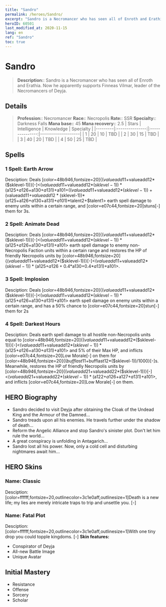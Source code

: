 ```yaml
---
title: "Sandro"
permalink: /heroes/Sandro/
excerpt: "Sandro is a Necromancer who has seen all of Enroth and Erathia. Now he apparently supports Finneas Vilmar, leader of the Necromancers of Deyja."
heroID: 60501
last_modified_at: 2020-11-15
lang: en
ref: "Sandro"
toc: true
---
```

# Sandro
> **Description:**: Sandro is a Necromancer who has seen all of Enroth and Erathia. Now he apparently supports Finneas Vilmar, leader of the Necromancers of Deyja.
## Details
> **Profession:**: Necromancer
> **Race:**: Necropolis
> **Rate:**: SSR
> **Specialty:**: Darkness Falls
> **Mana base:**: 45
> **Mana recovery:**: 2.5
>  | Stars   |  Intelligence  |    Knowledge   |      Specialty     |
>  |---------|:---------------:|:---------------:|--------------------|
>  |    1    | 20 | 10 | TBD |
>  |    2    | 30 | 15 | TBD |
>  |    3    | 40 | 20 | TBD |
>  |    4    | 50 | 25 | TBD |
## Spells
 ### 1 Spell: Earth Arrow
 Desciption: Deals [color=48b946,fontsize=20]{($valueadd11+$valueadd12*($sklevel-1))}[-]<($valueadd11+$valueadd12*($sklevel-1))*($a125+$a126+$a130+$a131)+$a101+(($valueadd11+$valueadd12*($sklevel-1))+($valueadd11+$valueadd12*($sklevel-1))*($a125+$a126+$a130+$a131)+$a101)*$talent2+$talent1> earth spell damage to enemy units within a certain range, and [color=e07c44,fontsize=20]stuns[-] them for 3s.
 ### 2 Spell: Animate Dead
 Desciption: Deals [color=48b946,fontsize=20]{($valueadd11+$valueadd12*($sklevel-1))}[-]<($valueadd11+$valueadd12*($sklevel-1))*($a125+$a126+$a130+$a131)+$a101> earth spell damage to enemy non-Necropolis Faction units within a certain range and restores the HP of friendly Necropolis units by [color=48b946,fontsize=20]{($valueadd11+$valueadd12*($sklevel-1))}[-]<($valueadd11+$valueadd12*($sklevel-1))*($a125+$a126+0.4*$a130+0.4*$a131)+$a101>.
 ### 3 Spell: Implosion
 Desciption: Deals [color=48b946,fontsize=20]{($valueadd11+$valueadd12*($sklevel-1))}[-]<($valueadd11+$valueadd12*($sklevel-1))*($a125+$a126+$a130+$a131)+$a101> earth spell damage on enemy units within a certain range, and has a 50% chance to [color=e07c44,fontsize=20]stun[-] them for 2s
 ### 4 Spell: Darkest Hours
 Desciption: Deals earth spell damage to all hostile non-Necropolis units equal to [color=48b946,fontsize=20]{($valueadd11+$valueadd12*($sklevel-1))}[-]<($valueadd11+$valueadd12*($sklevel-1))*($a125+$a126+$a130+$a131)+$a101> and 5% of their Max HP, and inflicts [color=e07c44,fontsize=20]Low Morale[-] on them for [color=48b946,fontsize=20]{($bufflast11+$bufflast12*($sklevel-1))/1000}[-]s. Meanwhile, restores the HP of friendly Necropolis units by [color=48b946,fontsize=20]{($valueadd21+$valueadd22*($sklevel-1))}[-]<($valueadd21+$valueadd22*($sklevel-1))*($a122+$a126+$a127+$a131)+$a101>, and inflicts [color=e07c44,fontsize=20]Low Morale[-] on them.
## HERO Biography
   - Sandro decided to visit Deyja after obtaining the Cloak of the Undead King and the Armour of the Damned...
   - Sandro treads upon all his enemies. He travels further under the shadow of death...
   - Reform the Angelic Alliance and stop Sandro's sinister plot. Don't let him rule the world...
   - A great conspiracy is unfolding in Antagarich...
   - Sandro lost all his power. Now, only a cold cell and disturbing nightmares await him...
## HERO Skins
 ### Name: Classic
 Desciption: [color=ffffff,fontsize=20,outlinecolor=3c1e0aff,outlinesize=1]Death is a new life; my lies are merely intricate traps to trip and unsettle you. [-]
 ### Name: Fatal Plot
 Desciption: [color=ffffff,fontsize=20,outlinecolor=3c1e0aff,outlinesize=1]With one tiny drop you could topple kingdoms. [-]
 **Skin features:** 
   - Conspirator of Deyja
   - All-new Battle Image
   - Unique Avatar
## Initial Mastery
   - Resistance
   - Offense
   - Sorcery
   - Scholar
